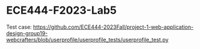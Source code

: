 # ECE444-F2023-Lab5

Test case: https://github.com/ECE444-2023Fall/project-1-web-application-design-group19-webcrafters/blob/userprofile/userprofile_tests/userprofile_test.py
